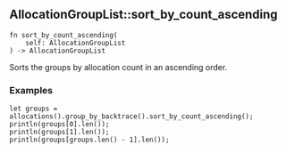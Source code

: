 ## AllocationGroupList::sort_by_count_ascending

```rhai
fn sort_by_count_ascending(
    self: AllocationGroupList
) -> AllocationGroupList
```

Sorts the groups by allocation count in an ascending order.

### Examples

```rhai,%run
let groups = allocations().group_by_backtrace().sort_by_count_ascending();
println(groups[0].len());
println(groups[1].len());
println(groups[groups.len() - 1].len());
```
